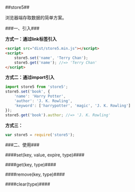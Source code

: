 ##store5##

浏览器端存取数据的简单方案。

###一、引入###

**方式一：通过link标签引入**
```html
<script src="dist/store5.min.js"></script>
<script>
	store5.set('name', 'Terry Chan');
	store5.get('name'); //=> 'Terry Chan'
</script>
```

**方式二：通过import引入**
```javascript
import store5 from 'store5';
store5.set('book', {
	'name': 'Harry Potter',
	'author': 'J. K. Rowling',
	'keyword': ['harrypotter', 'magic', 'J. K. Rowling']
});
store5.get('book').author; //=> 'J. K. Rowling'
```

**方式三：**
```javascript
var store5 = require('store5');


```

###二、使用###

####set(key, value, expire, type)####

####get(key, type)####

####remove(key, type)####

####clear(type)####